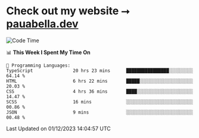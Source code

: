 # Check out my website ⭢ [pauabella.dev](https://pauabella.dev)

<!--START_SECTION:waka-->
![Code Time](http://img.shields.io/badge/Code%20Time-2%2C742%20hrs%205%20mins-blue)

📊 **This Week I Spent My Time On** 

```text
💬 Programming Languages: 
TypeScript               20 hrs 23 mins      ████████████████░░░░░░░░░   64.14 % 
HTML                     6 hrs 22 mins       █████░░░░░░░░░░░░░░░░░░░░   20.03 % 
CSS                      4 hrs 36 mins       ████░░░░░░░░░░░░░░░░░░░░░   14.47 % 
SCSS                     16 mins             ░░░░░░░░░░░░░░░░░░░░░░░░░   00.86 % 
JSON                     9 mins              ░░░░░░░░░░░░░░░░░░░░░░░░░   00.48 % 
```


 Last Updated on 01/12/2023 14:04:57 UTC
<!--END_SECTION:waka-->
